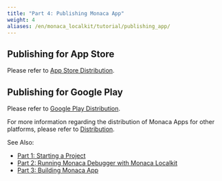 ```yaml
---
title: "Part 4: Publishing Monaca App"
weight: 4
aliases: /en/monaca_localkit/tutorial/publishing_app/
---
```


## Publishing for App Store

Please refer to [App Store Distribution](/en/products_guide/monaca_ide/deploy/appstore).

## Publishing for Google Play

Please refer to [Google Play Distribution](/en/products_guide/monaca_ide/deploy/google_play).

For more information regarding the distribution of Monaca Apps for other
platforms, please refer to [Distribution](/en/products_guide/monaca_ide/deploy).

See Also:

- [Part 1: Starting a Project](../starting_project)
- [Part 2: Running Monaca Debugger with Monaca Localkit](../testing_debugging)
- [Part 3: Building Monaca App](../building_app)
